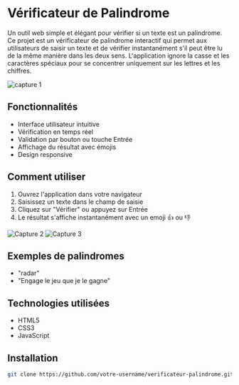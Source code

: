 # Vérificateur de Palindrome

Un outil web simple et élégant pour vérifier si un texte est un palindrome.
Ce projet est un vérificateur de palindrome interactif qui permet aux utilisateurs de saisir un texte et de vérifier instantanément s'il peut être lu de la même manière dans les deux sens. L'application ignore la casse et les caractères spéciaux pour se concentrer uniquement sur les lettres et les chiffres.

![capture 1](https://i.postimg.cc/Zn4T1ZzW/Capture-d-cran-2024-12-18-114014.png)

## Fonctionnalités

- Interface utilisateur intuitive
- Vérification en temps réel
- Validation par bouton ou touche Entrée
- Affichage du résultat avec émojis
- Design responsive

## Comment utiliser

1. Ouvrez l'application dans votre navigateur
2. Saisissez un texte dans le champ de saisie
3. Cliquez sur "Vérifier" ou appuyez sur Entrée
4. Le résultat s'affiche instantanément avec un emoji 👍 ou 👎

![Capture 2](https://i.postimg.cc/nVGVqsqB/Capture-d-cran-2024-12-18-114037.png)
![Capture 3](https://i.postimg.cc/xTjf50P7/Capture-d-cran-2024-12-18-114102.png)

## Exemples de palindromes

- "radar"
- "Engage le jeu que je le gagne"

## Technologies utilisées

- HTML5
- CSS3
- JavaScript

## Installation

```bash
git clone https://github.com/votre-username/verificateur-palindrome.git

